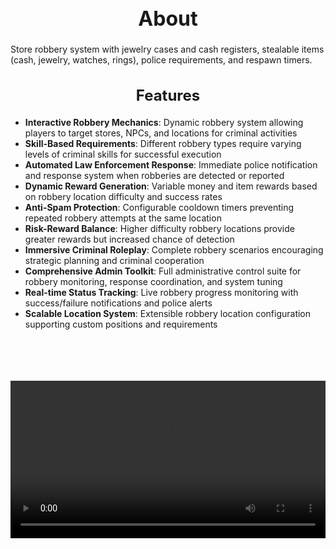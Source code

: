<h1 style="text-align:center; font-size:2rem; font-weight:bold;">About</h1>

Store robbery system with jewelry cases and cash registers, stealable items (cash, jewelry, watches, rings), police requirements, and respawn timers.

<h2 style="text-align:center; font-size:1.5rem; font-weight:bold;">Features</h2>

- **Interactive Robbery Mechanics**: Dynamic robbery system allowing players to target stores, NPCs, and locations for criminal activities
- **Skill-Based Requirements**: Different robbery types require varying levels of criminal skills for successful execution
- **Automated Law Enforcement Response**: Immediate police notification and response system when robberies are detected or reported
- **Dynamic Reward Generation**: Variable money and item rewards based on robbery location difficulty and success rates
- **Anti-Spam Protection**: Configurable cooldown timers preventing repeated robbery attempts at the same location
- **Risk-Reward Balance**: Higher difficulty robbery locations provide greater rewards but increased chance of detection
- **Immersive Criminal Roleplay**: Complete robbery scenarios encouraging strategic planning and criminal cooperation
- **Comprehensive Admin Toolkit**: Full administrative control suite for robbery monitoring, response coordination, and system tuning
- **Real-time Status Tracking**: Live robbery progress monitoring with success/failure notifications and police alerts
- **Scalable Location System**: Extensible robbery location configuration supporting custom positions and requirements

<br><br>

<p align="center">
  <video width="1200" style="max-width:100%; margin-bottom: 40px; margin-top: 20px;" controls>
    <source src="https://bleonheart.github.io/assets/Robberies.mp4" type="video/mp4">
    Your browser does not support the video tag.
  </video>
</p>

<br><br>
